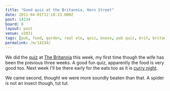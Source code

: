 ```yaml
---
title: "Good quiz at the Britannia, Horn Street"
date: 2011-04-01T12:18:13.000Z
post: 14234
board: 8
layout: post
venue: v2031
tags: [pub, food, garden, real ale, quiz, booze, pub quiz, brit, britannia inn, horn street, quiz night, curry night, britannia]
permalink: /m/14234/
---
```

We did the <a href="/wiki/quiz">quiz</a> at <a href="/wiki/britannia">The Britannia</a> this week, my first time though the wife has been the previous three weeks. A good fun quiz, apparently the food is very good too. Next week I'll be there early for the eats too as it is <a href="/wiki/curry+night">curry night</a>.

We came second, thought we were more soundly beaten than that. A spider is not an insect though, tut tut.
